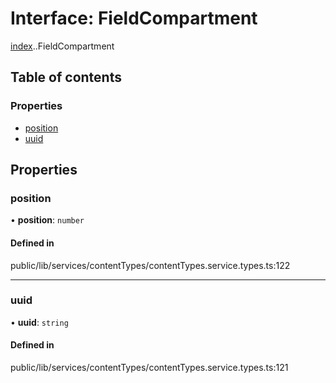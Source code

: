 # Interface: FieldCompartment

[index](../wiki/index).[<internal>](../wiki/index.%3Cinternal%3E).FieldCompartment

## Table of contents

### Properties

- [position](../wiki/index.%3Cinternal%3E.FieldCompartment#position)
- [uuid](../wiki/index.%3Cinternal%3E.FieldCompartment#uuid)

## Properties

### position

• **position**: `number`

#### Defined in

public/lib/services/contentTypes/contentTypes.service.types.ts:122

___

### uuid

• **uuid**: `string`

#### Defined in

public/lib/services/contentTypes/contentTypes.service.types.ts:121
